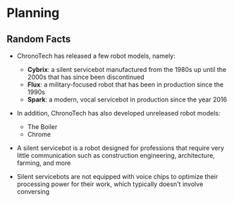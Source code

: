# Planning

## Random Facts

- ChronoTech has released a few robot models, namely:
    - **Cybrix**: a silent servicebot manufactured from the 1980s up until the
      2000s that has since been discontinued
    - **Flux**: a military-focused robot that has been in production since the
      1990s
    - **Spark**: a modern, vocal servicebot in production since the year 2016

- In addition, ChronoTech has also developed unreleased robot models:
    - The Boiler
    - Chrome

- A silent servicebot is a robot designed for professions that require very
  little communication such as construction engineering, architecture, farming,
  and more
- Silent servicebots are not equipped with voice chips to optimize their
  processing power for their work, which typically doesn't involve conversing

